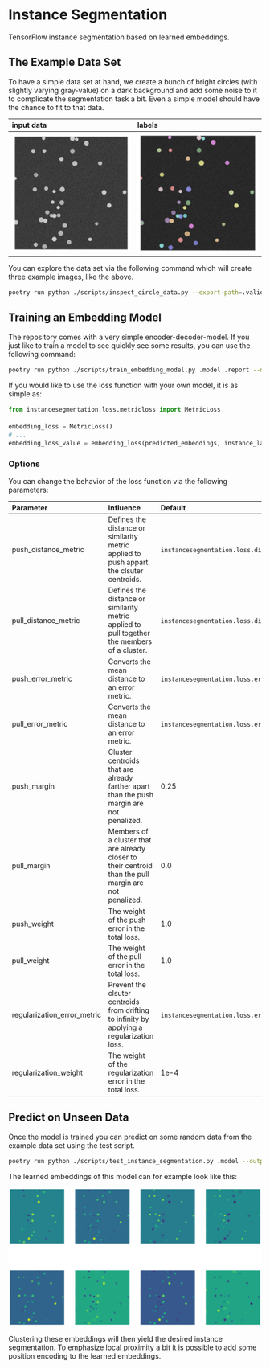 # Instance Segmentation

TensorFlow instance segmentation based on learned embeddings.

## The Example Data Set

To have a simple data set at hand, we create a bunch of bright circles (with slightly varying gray-value) on a dark background and add some noise to it to complicate the segmentation task a bit. Even a simple model should have the chance to fit to that data.

| input data                             | labels                                      |
| :--- | :--- |
| ![circle data](images/circle_data.png) | ![circle labeling](images/circle_label.png) |

You can explore the data set via the following command which will create three example images, like the above.

```bash
poetry run python ./scripts/inspect_circle_data.py --export-path=.validation_output
```

## Training an Embedding Model

The repository comes with a very simple encoder-decoder-model. If you just like to train a model to see quickly see some results, you can use the following command:

```bash
poetry run python ./scripts/train_embedding_model.py .model .report --number-of-iterations=2500
```

If you would like to use the loss function with your own model, it is as simple as:

```python
from instancesegmentation.loss.metricloss import MetricLoss

embedding_loss = MetricLoss()
# ...
embedding_loss_value = embedding_loss(predicted_embeddings, instance_labels)
```

### Options

You can change the behavior of the loss function via the following parameters:

| Parameter | Influence | Default |
| :--- | :--- | :--- |
| push_distance_metric | Defines the distance or similarity metric applied to push appart the clsuter centroids. | `instancesegmentation.loss.distancemetric.ManhattanDistanceMetric` |
| pull_distance_metric | Defines the distance or similarity metric applied to pull together the members of a cluster. | `instancesegmentation.loss.distancemetric.ManhattanDistanceMetric` |
| push_error_metric | Converts the mean distance to an error metric. | `instancesegmentation.loss.errormetric.SquaredErrorMetric` |
| pull_error_metric | Converts the mean distance to an error metric. | `instancesegmentation.loss.errormetric.SquaredErrorMetric` |
| push_margin | Cluster centroids that are already farther apart than the push margin are not penalized. | 0.25 |
| pull_margin | Members of a cluster that are already closer to their centroid than the pull margin are not penalized. | 0.0 |
| push_weight | The weight of the push error in the total loss. | 1.0 |
| pull_weight | The weight of the pull error in the total loss. | 1.0 |
| regularization_error_metric | Prevent the clsuter centroids from drifting to infinity by applying a regularization loss. | `instancesegmentation.loss.errormetric.SquaredErrorMetric` |
| regularization_weight | The weight of the regularization error in the total loss. | 1e-4 |

## Predict on Unseen Data

Once the model is trained you can predict on some random data from the example data set using the test script.

```bash
poetry run python ./scripts/test_instance_segmentation.py .model --output-path=.validation_output
```

The learned embeddings of this model can for example look like this:

![embeddings](images/embeddings.png)

Clustering these embeddings will then yield the desired instance segmentation. To emphasize local proximity a bit it is possible to add some position encoding to the learned embeddings.
